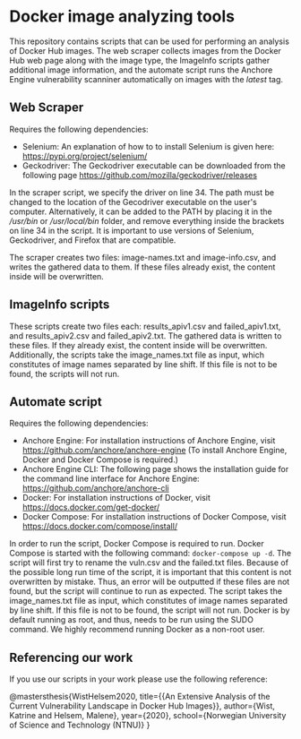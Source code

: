 # Docker image analyzing tools

This repository contains scripts that can be used for performing an analysis of Docker Hub images. The web scraper collects images from the Docker Hub web page along with the image type, the ImageInfo scripts gather additional image information, and the automate script runs the Anchore Engine vulnerability scanniner automatically on images with the *latest* tag.

## Web Scraper
Requires the following dependencies:
- Selenium: An explanation of how to to install Selenium is given here: https://pypi.org/project/selenium/
- Geckodriver: The Geckodriver executable can be downloaded from the following page https://github.com/mozilla/geckodriver/releases

In the scraper script, we specify the driver on line 34. The path must be changed to the location of the Gecodriver executable on the user's computer. Alternatively, it can be added to the PATH by placing it in the */usr/bin* or */usr/local/bin* folder, and remove everything inside the brackets on line 34 in the script. It is important to use versions of Selenium, Geckodriver, and Firefox that are compatible.

The scraper creates two files: image-names.txt and image-info.csv, and writes the gathered data to them. If these files already exist, the content inside will be overwritten. 

## ImageInfo scripts
These scripts create two files each: results\_apiv1.csv and failed\_apiv1.txt, and results\_apiv2.csv and failed\_apiv2.txt. The gathered data is written to these files. If they already exist, the content inside will be overwritten. Additionally, the scripts take the image\_names.txt file as input, which constitutes of image names separated by line shift. If this file is not to be found, the scripts will not run.
 
 ## Automate script
 Requires the following dependencies:
 - Anchore Engine: For installation instructions of Anchore Engine, visit https://github.com/anchore/anchore-engine (To install Anchore Engine, Docker and Docker Compose is required.)
 - Anchore Engine CLI: The following page shows the installation guide for the command line interface for Anchore Engine: https://github.com/anchore/anchore-cli
 - Docker: For installation instructions of Docker, visit https://docs.docker.com/get-docker/
 - Docker Compose: For installation instructions of Docker Compose, visit https://docs.docker.com/compose/install/
 
In order to run the script, Docker Compose is required to run. Docker Compose is started with the following command: `docker-compose up -d`. The script will first try to rename the vuln.csv and the failed.txt files. Because of the possible long run time of the script, it is important that this content is not overwritten by mistake. Thus, an error will be outputted if these files are not found, but the script will continue to run as expected. The script takes the image_names.txt file as input, which constitutes of image names separated by line shift. If this file is not to be found, the script will not run. Docker is by default running as root, and thus, needs to be run using the SUDO command. We highly recommend running Docker as a non-root user.

## Referencing our work
If you use our scripts in your work please use the following reference:

@mastersthesis{WistHelsem2020,
  title={{An Extensive Analysis of the Current Vulnerability Landscape in Docker Hub Images}},
  author={Wist, Katrine and Helsem, Malene},
  year={2020},
  school={Norwegian University of Science and Technology (NTNU)}
}



